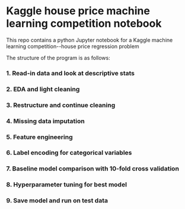 # Kaggle house price machine learning competition notebook
This repo contains a python Jupyter notebook for a Kaggle machine learning competition--house price regression problem

The structure of the program is as follows:
### 1. Read-in data and look at descriptive stats 
### 2. EDA and light cleaning
### 3. Restructure and continue cleaning 
### 4. Missing data imputation
### 5. Feature engineering
### 6. Label encoding for categorical variables
### 7. Baseline model comparison with 10-fold cross validation
### 8. Hyperparameter tuning for best model
### 9. Save model and run on test data

